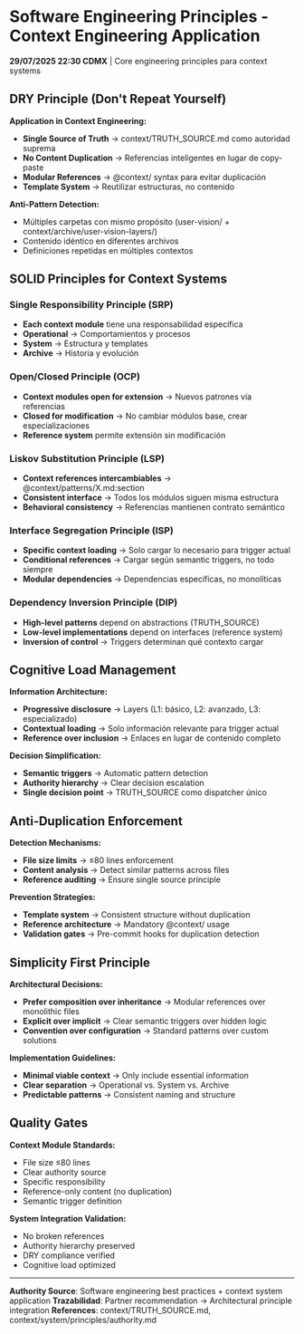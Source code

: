 # Software Engineering Principles - Context Engineering Application

**29/07/2025 22:30 CDMX** | Core engineering principles para context systems

## DRY Principle (Don't Repeat Yourself)

**Application in Context Engineering:**
- **Single Source of Truth** → context/TRUTH_SOURCE.md como autoridad suprema
- **No Content Duplication** → Referencias inteligentes en lugar de copy-paste
- **Modular References** → @context/ syntax para evitar duplicación
- **Template System** → Reutilizar estructuras, no contenido

**Anti-Pattern Detection:**
- Múltiples carpetas con mismo propósito (user-vision/ + context/archive/user-vision-layers/)
- Contenido idéntico en diferentes archivos
- Definiciones repetidas en múltiples contextos

## SOLID Principles for Context Systems

### Single Responsibility Principle (SRP)
- **Each context module** tiene una responsabilidad específica
- **Operational** → Comportamientos y procesos
- **System** → Estructura y templates
- **Archive** → Historia y evolución

### Open/Closed Principle (OCP)
- **Context modules open for extension** → Nuevos patrones vía referencias
- **Closed for modification** → No cambiar módulos base, crear especializaciones
- **Reference system** permite extensión sin modificación

### Liskov Substitution Principle (LSP)
- **Context references intercambiables** → @context/patterns/X.md:section
- **Consistent interface** → Todos los módulos siguen misma estructura
- **Behavioral consistency** → Referencias mantienen contrato semántico

### Interface Segregation Principle (ISP)
- **Specific context loading** → Solo cargar lo necesario para trigger actual
- **Conditional references** → Cargar según semantic triggers, no todo siempre
- **Modular dependencies** → Dependencias específicas, no monolíticas

### Dependency Inversion Principle (DIP)
- **High-level patterns** depend on abstractions (TRUTH_SOURCE)
- **Low-level implementations** depend on interfaces (reference system)
- **Inversion of control** → Triggers determinan qué contexto cargar

## Cognitive Load Management

**Information Architecture:**
- **Progressive disclosure** → Layers (L1: básico, L2: avanzado, L3: especializado)
- **Contextual loading** → Solo información relevante para trigger actual
- **Reference over inclusion** → Enlaces en lugar de contenido completo

**Decision Simplification:**
- **Semantic triggers** → Automatic pattern detection
- **Authority hierarchy** → Clear decision escalation
- **Single decision point** → TRUTH_SOURCE como dispatcher único

## Anti-Duplication Enforcement

**Detection Mechanisms:**
- **File size limits** → ≤80 lines enforcement
- **Content analysis** → Detect similar patterns across files
- **Reference auditing** → Ensure single source principle

**Prevention Strategies:**
- **Template system** → Consistent structure without duplication
- **Reference architecture** → Mandatory @context/ usage
- **Validation gates** → Pre-commit hooks for duplication detection

## Simplicity First Principle

**Architectural Decisions:**
- **Prefer composition over inheritance** → Modular references over monolithic files
- **Explicit over implicit** → Clear semantic triggers over hidden logic
- **Convention over configuration** → Standard patterns over custom solutions

**Implementation Guidelines:**
- **Minimal viable context** → Only include essential information
- **Clear separation** → Operational vs. System vs. Archive
- **Predictable patterns** → Consistent naming and structure

## Quality Gates

**Context Module Standards:**
- File size ≤80 lines
- Clear authority source
- Specific responsibility
- Reference-only content (no duplication)
- Semantic trigger definition

**System Integration Validation:**
- No broken references
- Authority hierarchy preserved
- DRY compliance verified
- Cognitive load optimized

---
**Authority Source**: Software engineering best practices + context system application
**Trazabilidad**: Partner recommendation → Architectural principle integration
**References**: context/TRUTH_SOURCE.md, context/system/principles/authority.md